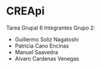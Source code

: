 # CREApi
Tarea Grupal 6
Integrantes Grupo 2:
 - Guillermo Soliz Nagatoshi
 - Patricia Cano Encinas
 - Manuel Saavedra
 - Alvaro Cardenas Venegas
